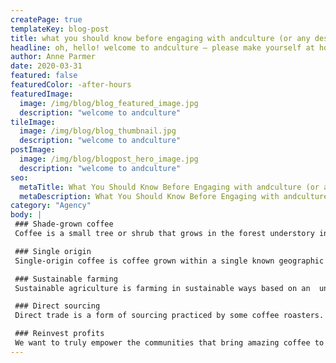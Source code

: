 ```yaml
---
createPage: true
templateKey: blog-post
title: what you should know before engaging with andculture (or any design company)
headline: oh, hello! welcome to andculture — please make yourself at home.
author: Anne Parmer
date: 2020-03-31
featured: false
featuredColor: -after-hours
featuredImage:
  image: /img/blog/blog_featured_image.jpg
  description: "welcome to andculture"
tileImage:
  image: /img/blog/blog_thumbnail.jpg
  description: "welcome to andculture"
postImage:
  image: /img/blog/blogpost_hero_image.jpg
  description: "welcome to andculture"
seo:
  metaTitle: What You Should Know Before Engaging with andculture (or any design company)
  metaDescription: What You Should Know Before Engaging with andculture (or any design company)
category: "Agency"
body: |
 ### Shade-grown coffee
 Coffee is a small tree or shrub that grows in the forest understory in  its wild form, and traditionally was grown commercially under other trees  that provided shade. The forest-like structure of shade coffee farms  provides habitat for a great number of migratory and resident species.

 ### Single origin
 Single-origin coffee is coffee grown within a single known geographic  origin. Sometimes, this is a single farm or a specific collection of  beans from a single country. The name of the coffee is then usually the  place it was grown to whatever degree available.

 ### Sustainable farming
 Sustainable agriculture is farming in sustainable ways based on an  understanding of ecosystem services, the study of relationships between  organisms and their environment. What grows where and how it is grown are  a matter of choice and careful consideration for nature and communities.

 ### Direct sourcing
 Direct trade is a form of sourcing practiced by some coffee roasters.  Advocates of direct trade practices promote direct communication and  price negotiation between buyer and farmer, along with systems that  encourage and incentivize quality.

 ### Reinvest profits
 We want to truly empower the communities that bring amazing coffee to  you. That’s why we reinvest 20% of our profits into farms, local  businesses and schools everywhere our coffee is grown. You can see the  communities grow and learn more about coffee farming on our blog.
---
```

